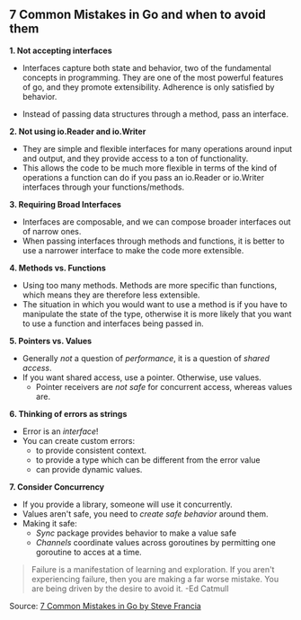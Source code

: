 7 Common Mistakes in Go and when to avoid them
------------------------------------------------

**1. Not accepting interfaces**
* Interfaces capture both state and behavior, two of the fundamental concepts in programming.
  They are one of the most powerful features of go, and they promote extensibility.
  Adherence is only satisfied by behavior.

* Instead of passing data structures through a method, pass an interface.


**2. Not using io.Reader and io.Writer**
* They are simple and flexible interfaces for many operations around input and output,
  and they provide access to a ton of functionality.
* This allows the code to be much more flexible in terms of the kind of operations a function can do
  if you pass an io.Reader or io.Writer interfaces through your functions/methods.


**3. Requiring Broad Interfaces**
* Interfaces are composable, and we can compose broader interfaces out of narrow ones.
* When passing interfaces through methods and functions, it is better to use a narrower interface to make 
  the code more extensible.


**4. Methods vs. Functions**
* Using too many methods. Methods are more specific than functions, which means they are therefore less extensible.
* The situation in which you would want to use a method is if you have to manipulate the state of the type, otherwise
  it is more likely that you want to use a function and interfaces being passed in.


**5. Pointers vs. Values**
* Generally *not* a question of *performance*, it is a question of *shared access*.
* If you want shared access, use a pointer. Otherwise, use values.
	- Pointer receivers are *not safe* for concurrent access, whereas values are.


**6. Thinking of errors as strings**
* Error is an *interface*!
* You can create custom errors:
  - to provide consistent context.
  - to provide a type which can be different from the error value
  - can provide dynamic values.


**7. Consider Concurrency**
* If you provide a library, someone will use it concurrently.
* Values aren't safe, you need to *create safe behavior* around them.
* Making it safe:
  * *Sync* package provides behavior to make a value safe
  * *Channels* coordinate values across goroutines by permitting one goroutine to acces at a time.


>Failure is a manifestation of learning and exploration. 
>If you aren't experiencing failure, then you are making a far worse mistake.
>You are being driven by the desire to avoid it. -Ed Catmull

Source: [7 Common Mistakes in Go by Steve Francia](https://www.youtube.com/watch?v=29LLRKIL_TI)
